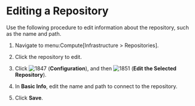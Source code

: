 # Editing a Repository

Use the following procedure to edit information about the repository,
such as the name and path.

1.  Navigate to menu:Compute\[Infrastructure \> Repositories\].

2.  Click the repository to edit.

3.  Click ![1847](../images/1847.png) (**Configuration**), and then
    ![1851](../images/1851.png) (**Edit the Selected Repository**).

4.  In **Basic Info**, edit the name and path to connect to the
    repository.

5.  Click **Save**.
